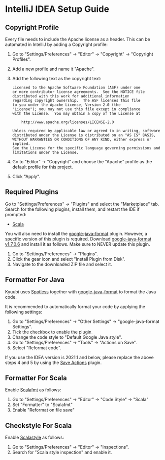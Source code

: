 <!--
 - Licensed to the Apache Software Foundation (ASF) under one or more
 - contributor license agreements.  See the NOTICE file distributed with
 - this work for additional information regarding copyright ownership.
 - The ASF licenses this file to You under the Apache License, Version 2.0
 - (the "License"); you may not use this file except in compliance with
 - the License.  You may obtain a copy of the License at
 -
 -   http://www.apache.org/licenses/LICENSE-2.0
 -
 - Unless required by applicable law or agreed to in writing, software
 - distributed under the License is distributed on an "AS IS" BASIS,
 - WITHOUT WARRANTIES OR CONDITIONS OF ANY KIND, either express or implied.
 - See the License for the specific language governing permissions and
 - limitations under the License.
 -->


# IntelliJ IDEA Setup Guide

## Copyright Profile

Every file needs to include the Apache license as a header. This can be automated in IntelliJ by adding a Copyright
profile:

1. Go to "Settings/Preferences" → "Editor" → "Copyright" → "Copyright Profiles".
2. Add a new profile and name it "Apache".
3. Add the following text as the copyright text:

   ```
   Licensed to the Apache Software Foundation (ASF) under one
   or more contributor license agreements.  See the NOTICE file
   distributed with this work for additional information
   regarding copyright ownership.  The ASF licenses this file
   to you under the Apache License, Version 2.0 (the
   "License"); you may not use this file except in compliance
   with the License.  You may obtain a copy of the License at
   
       http://www.apache.org/licenses/LICENSE-2.0
   
   Unless required by applicable law or agreed to in writing, software
   distributed under the License is distributed on an "AS IS" BASIS,
   WITHOUT WARRANTIES OR CONDITIONS OF ANY KIND, either express or implied.
   See the License for the specific language governing permissions and 
   limitations under the License.
   ```
4. Go to "Editor" → "Copyright" and choose the "Apache" profile as the default profile for this project.
5. Click "Apply".

## Required Plugins

Go to "Settings/Preferences" → "Plugins" and select the "Marketplace" tab. Search for the following plugins, install
them, and restart the IDE if prompted:

* [Scala](https://plugins.jetbrains.com/plugin/1347-scala)

You will also need to install the [google-java-format](https://github.com/google/google-java-format)
plugin. However, a specific version of this plugin is required. Download
[google-java-format v1.7.0.6](https://plugins.jetbrains.com/plugin/8527-google-java-format/versions/stable/115957)
and install it as follows. Make sure to NEVER update this plugin.

1. Go to "Settings/Preferences" → "Plugins".
2. Click the gear icon and select "Install Plugin from Disk".
3. Navigate to the downloaded ZIP file and select it.

## Formatter For Java

Kyuubi uses [Spotless](https://github.com/diffplug/spotless/tree/main/plugin-maven) together with
[google-java-format](https://github.com/google/google-java-format) to format the Java code.

It is recommended to automatically format your code by applying the following settings:

1. Go to "Settings/Preferences" → "Other Settings" → "google-java-format Settings".
2. Tick the checkbox to enable the plugin.
3. Change the code style to "Default Google Java style".
4. Go to "Settings/Preferences" → "Tools" → "Actions on Save".
5. Select "Reformat code".

If you use the IDEA version is 2021.1 and below, please replace the above steps 4 and 5 by using the
[Save Actions](https://plugins.jetbrains.com/plugin/7642-save-actions) plugin.

## Formatter For Scala

Enable [Scalafmt](https://scalameta.org/scalafmt/) as follows:

1. Go to "Settings/Preferences" → "Editor" → "Code Style" → "Scala"
2. Set "Formatter" to "Scalafmt"
3. Enable "Reformat on file save"

## Checkstyle For Scala

Enable [Scalastyle](http://www.scalastyle.org/) as follows:

1. Go to "Settings/Preferences" → "Editor" → "Inspections".
2. Search for "Scala style inspection" and enable it.

